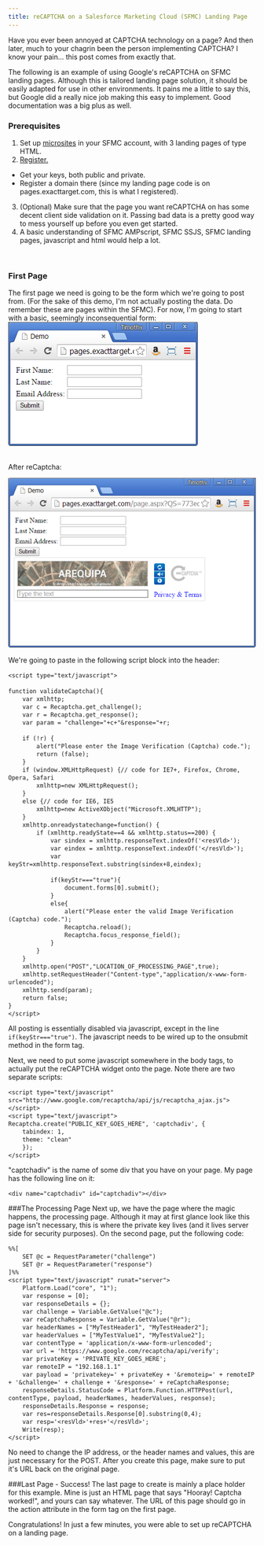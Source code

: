 ```yaml
---
title: reCAPTCHA on a Salesforce Marketing Cloud (SFMC) Landing Page
---
```

Have you ever been annoyed at CAPTCHA technology on a page?  And then later, much to your chagrin been the person implementing CAPTCHA?  I know your pain... this post comes from exactly that. 

The following is an example of using Google's reCAPTCHA on SFMC landing pages.  Although this is tailored landing page solution, it should be easily adapted for use in other environments. It pains me a little to say this, but Google did a really nice job making this easy to implement.  Good documentation was a big plus as well. 

### Prerequisites
1. Set up <a href='http://help.exacttarget.com/en/documentation/exacttarget/content/microsites'>microsites</a>  in your SFMC account, with 3 landing pages of type HTML.
2.  <a href='http://www.google.com/recaptcha/intro/index.html'>Register.</a>
   * Get your keys, both public and private.
   * Register a domain there (since my landing page code is on pages.exacttarget.com, this is what I registered).
3. (Optional) Make sure that the page you want reCAPTCHA on has some decent client side validation on it.  Passing bad data is a pretty good way to mess yourself up before you even get started.
4. A basic understanding of SFMC AMPscript, SFMC SSJS, SFMC landing pages, javascript and html would help a lot.

<br>

### First Page
The first page we need is going to be the form which we're going to post from.  (For the sake of this demo, I'm not actually posting the data.  Do remember these are pages within the SFMC).   For now, I'm going to start with a basic, seemingly inconsequential form:
![Test](../img/simpleForm.png "Simple Form")

<br>After reCaptcha:

![Test](../img/simpleFormReCaptcha.png "Simple Form")

We're going to paste in the following script block into the header:

    <script type="text/javascript">

    function validateCaptcha(){
        var xmlhttp;
        var c = Recaptcha.get_challenge();
        var r = Recaptcha.get_response();
        var param = "challenge="+c+"&response="+r;
	    	    
        if (!r) {
            alert("Please enter the Image Verification (Captcha) code.");
            return (false);
        }
        if (window.XMLHttpRequest) {// code for IE7+, Firefox, Chrome, Opera, Safari
            xmlhttp=new XMLHttpRequest();
        }
        else {// code for IE6, IE5
            xmlhttp=new ActiveXObject("Microsoft.XMLHTTP");
        }
        xmlhttp.onreadystatechange=function() {
            if (xmlhttp.readyState==4 && xmlhttp.status==200) {
                var sindex = xmlhttp.responseText.indexOf('<resVld>');
                var eindex = xmlhttp.responseText.indexOf('</resVld>');
                var keyStr=xmlhttp.responseText.substring(sindex+8,eindex);
		    
                if(keyStr==="true"){
                    document.forms[0].submit();
                }
                else{
                    alert("Please enter the valid Image Verification (Captcha) code.");
                    Recaptcha.reload();
                    Recaptcha.focus_response_field();
                }
            }
        }
        xmlhttp.open("POST","LOCATION_OF_PROCESSING_PAGE",true);
        xmlhttp.setRequestHeader("Content-type","application/x-www-form-urlencoded");
        xmlhttp.send(param);
        return false;
    }
    </script>
    
All posting is essentially disabled via javascript, except in the line `if(keyStr==="true")`.  The javascript needs to be wired up to the onsubmit method in the form tag.  

Next, we need to put some javascript somewhere in the body tags, to actually put the reCAPTCHA widget onto the page.  Note there are two separate scripts:


    <script type="text/javascript" src="http://www.google.com/recaptcha/api/js/recaptcha_ajax.js"></script>
    <script type="text/javascript">
	Recaptcha.create("PUBLIC_KEY_GOES_HERE", 'captchadiv', {
	    tabindex: 1,
	    theme: "clean"
        });
    </script>

"captchadiv" is the name of some div that you have on your page.  My page has the following line on it:

    <div name="captchadiv" id="captchadiv"></div>

###The Processing Page
Next up, we have the page where the magic happens, the processing page.  Although it may at first glance look like this page isn't necessary, this is where the private key lives (and it lives server side for security purposes).   On the second page, put the following code:

    %%[
        SET @c = RequestParameter("challenge")
        SET @r = RequestParameter("response") 
    ]%%
    <script type="text/javascript" runat="server">
        Platform.Load("core", "1");
        var response = [0];
        var responseDetails = {};
        var challenge = Variable.GetValue("@c");
        var reCaptchaResponse = Variable.GetValue("@r");
        var headerNames = ["MyTestHeader1", "MyTestHeader2"];
        var headerValues = ["MyTestValue1", "MyTestValue2"];
        var contentType = 'application/x-www-form-urlencoded';
        var url = 'https://www.google.com/recaptcha/api/verify';
        var privateKey = 'PRIVATE_KEY_GOES_HERE';
        var remoteIP = "192.168.1.1"
        var payload = 'privatekey=' + privateKey + '&remoteip=' + remoteIP + '&challenge=' + challenge + '&response=' + reCaptchaResponse;
        responseDetails.StatusCode = Platform.Function.HTTPPost(url, contentType, payload, headerNames, headerValues, response);             
        responseDetails.Response = response;
        var res=responseDetails.Response[0].substring(0,4);
        var resp='<resVld>'+res+'</resVld>';
        Write(resp);
    </script>

No need to change the IP address, or the header names and values, this are just necessary for the POST.  After you create this page, make sure to put it's URL back on the original page.  


###Last Page - Success!
The last page to create is mainly a place holder for this example.  Mine is just an HTML page that says "Hooray! Captcha worked!", and yours can say whatever.  The URL of this page should go in the action attribute in the form tag on the first page.  

Congratulations! In just a few minutes, you were able to set up reCAPTCHA on a landing page.


